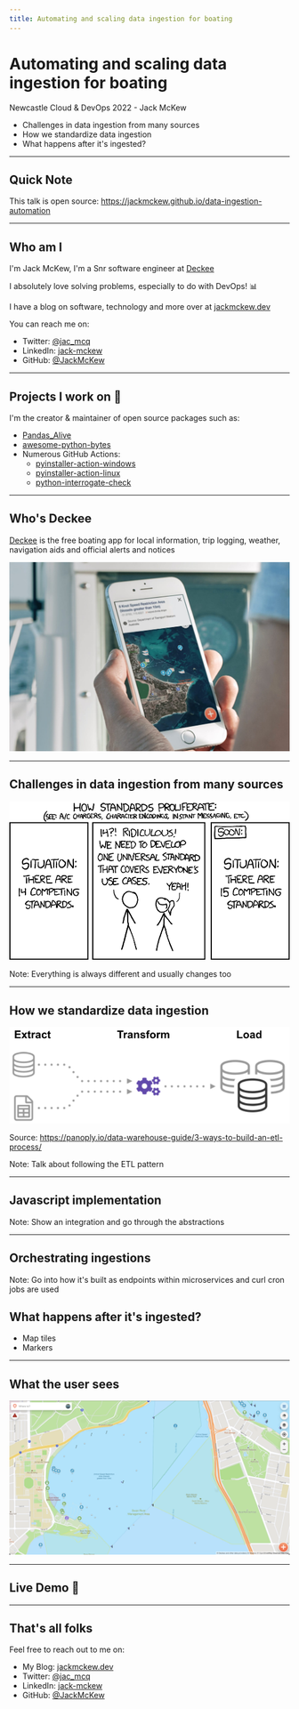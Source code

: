 ```yaml
---
title: Automating and scaling data ingestion for boating
---
```



# Automating and scaling data ingestion for boating

Newcastle Cloud & DevOps 2022 - Jack McKew

* Challenges in data ingestion from many sources
* How we standardize data ingestion
* What happens after it's ingested?

---

## Quick Note

This talk is open source: <https://jackmckew.github.io/data-ingestion-automation>

---

## Who am I

I'm Jack McKew, I'm a Snr software engineer at [Deckee](deckee.com/)

I absolutely love solving problems, especially to do with DevOps! 📊

I have a blog on software, technology and more over at [jackmckew.dev](https://jackmckew.dev/)

You can reach me on:

* Twitter: [@jac_mcq](https://twitter.com/jac_mcq)
* LinkedIn: [jack-mckew](https://www.linkedin.com/in/jack-mckew/)
* GitHub: [@JackMcKew](https://github.com/JackMcKew)

---

## Projects I work on 👥 

I'm the creator & maintainer of open source packages such as:

* [Pandas_Alive](https://github.com/JackMcKew/pandas_alive)
* [awesome-python-bytes](https://github.com/JackMcKew/awesome-python-bytes)
* Numerous GitHub Actions:
    * [pyinstaller-action-windows](https://github.com/JackMcKew/pyinstaller-action-windows)
    * [pyinstaller-action-linux](https://github.com/JackMcKew/pyinstaller-action-linux)
    * [python-interrogate-check](https://github.com/JackMcKew/python-interrogate-check)

---

## Who's Deckee

[Deckee](deckee.com/) is the free boating app for local information, trip logging, weather, navigation aids and official alerts and notices

<img src="img/app-promo.jpg" alt="app"/>

---

## Challenges in data ingestion from many sources

<img src="img/standards_2x.png" alt="standards"/>

Note: Everything is always different and usually changes too

---

## How we standardize data ingestion

<img src="img/etl.png" alt="etl"/>

Source: https://panoply.io/data-warehouse-guide/3-ways-to-build-an-etl-process/

Note: Talk about following the ETL pattern

---

## Javascript implementation

Note: Show an integration and go through the abstractions

---

## Orchestrating ingestions

Note: Go into how it's built as endpoints within microservices and curl cron jobs are used

## What happens after it's ingested?

* Map tiles
* Markers

---

## What the user sees

<img src="img/points.png" alt="points"/>

---

## Live Demo 😬

---
## That's all folks

Feel free to reach out to me on:

* My Blog: [jackmckew.dev](https://jackmckew.dev/)
* Twitter: [@jac_mcq](https://twitter.com/jac_mcq)
* LinkedIn: [jack-mckew](https://www.linkedin.com/in/jack-mckew/)
* GitHub: [@JackMcKew](https://github.com/JackMcKew)
